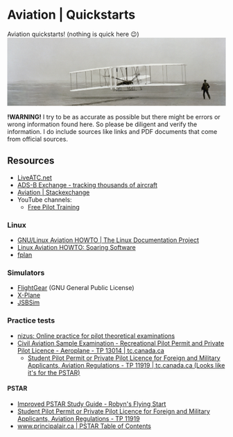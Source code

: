 # Aviation | Quickstarts
Aviation quickstarts! (nothing is quick here 😉)
![](./assets/aviation.jpg)

**!WARNING!** I try to be as accurate as possible but there might be errors or wrong information found here. So please be diligent and verify the information. I do include sources like links and PDF documents that come from official sources.

## Resources
- [LiveATC.net](https://www.liveatc.net/)
- [ADS-B Exchange - tracking thousands of aircraft](https://globe.adsbexchange.com/)
- [Aviation | Stackexchange](https://aviation.stackexchange.com/)
- YouTube channels: 
  - [Free Pilot Training](https://www.youtube.com/@FreePilotTraining)
### Linux
- [GNU/Linux Aviation HOWTO | The Linux Documentation Project](https://tldp.org/HOWTO/html_single/Aviation-HOWTO/)
- [Linux Aviation HOWTO: Soaring Software](http://www.ibiblio.org/fplan/Aviation-HOWTO/Aviation-HOWTO-9.html)
- [fplan](http://www.ibiblio.org/fplan/)
### Simulators
- [FlightGear](http://www.flightgear.org/) (GNU General Public License)
- [X-Plane](http://x-plane.com/)
- [JSBSim](http://jsbsim.sourceforge.net/)
### Practice tests
- [nizus: Online practice for pilot theoretical examinations](https://www.nizus.com/en)
- [Civil Aviation Sample Examination - Recreational Pilot Permit and Private Pilot Licence - Aeroplane - TP 13014 | tc.canada.ca](https://tc.canada.ca/en/aviation/publications/civil-aviation-sample-examination-recreational-pilot-permit-private-pilot-licence-aeroplane-tp-13014)
    - [Student Pilot Permit or Private Pilot Licence for Foreign and Military Applicants, Aviation Regulations - TP 11919 | tc.canada.ca (Looks like it's for the PSTAR)](https://tc.canada.ca/en/aviation/publications/student-pilot-permit-private-pilot-licence-foreign-military-applicants-aviation-regulations-tp-11919)
#### PSTAR
- [Improved PSTAR Study Guide - Robyn's Flying Start](https://www.flyingstart.ca/FlightTraining/PSTAR/PSTARIndex.htm)
- [Student Pilot Permit or Private Pilot Licence for Foreign and Military Applicants, Aviation Regulations - TP 11919](https://tc.canada.ca/en/aviation/publications/student-pilot-permit-private-pilot-licence-foreign-military-applicants-aviation-regulations-tp-11919)
- [www.principalair.ca | PSTAR Table of Contents](https://www.principalair.ca/pstar_table_of_contents.htm)
